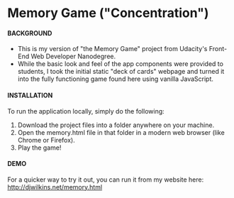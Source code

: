 # Memory Game ("Concentration")
#### BACKGROUND
* This is my version of "the Memory Game" project from Udacity's Front-End Web Developer Nanodegree.
* While the basic look and feel of the app components were provided to students, I took the initial static "deck of cards" webpage and turned it into the fully functioning game found here using vanilla JavaScript.
#### INSTALLATION
To run the application locally, simply do the following:
1. Download the project files into a folder anywhere on your machine.
2. Open the memory.html file in that folder in a modern web browser (like Chrome or Firefox).
3. Play the game!
#### DEMO
For a quicker way to try it out, you can run it from my website here:
http://djwilkins.net/memory.html